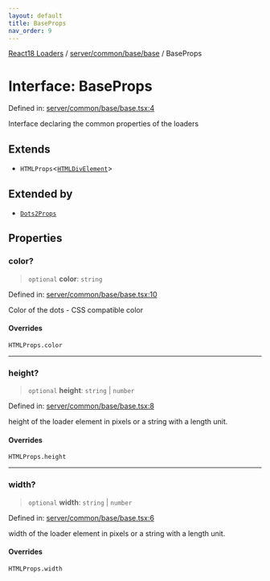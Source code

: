 ```yaml
---
layout: default
title: BaseProps
nav_order: 9
---
```


[React18 Loaders](../../../../../modules.md) / [server/common/base/base](../README.md) / BaseProps

# Interface: BaseProps

Defined in: [server/common/base/base.tsx:4](https://github.com/react18-tools/turborepo-template/blob/da96170e6e8ed2d4305f5f17fef4813021a270f1/lib/src/server/common/base/base.tsx#L4)

Interface declaring the common properties of the loaders

## Extends

- `HTMLProps`\<[`HTMLDivElement`](https://developer.mozilla.org/docs/Web/API/HTMLDivElement)\>

## Extended by

- [`Dots2Props`](../../../../dots/dots2/dots2/-internal-/interfaces/Dots2Props.md)

## Properties

### color?

> `optional` **color**: `string`

Defined in: [server/common/base/base.tsx:10](https://github.com/react18-tools/turborepo-template/blob/da96170e6e8ed2d4305f5f17fef4813021a270f1/lib/src/server/common/base/base.tsx#L10)

Color of the dots - CSS compatible color

#### Overrides

`HTMLProps.color`

---

### height?

> `optional` **height**: `string` \| `number`

Defined in: [server/common/base/base.tsx:8](https://github.com/react18-tools/turborepo-template/blob/da96170e6e8ed2d4305f5f17fef4813021a270f1/lib/src/server/common/base/base.tsx#L8)

height of the loader element in pixels or a string with a length unit.

#### Overrides

`HTMLProps.height`

---

### width?

> `optional` **width**: `string` \| `number`

Defined in: [server/common/base/base.tsx:6](https://github.com/react18-tools/turborepo-template/blob/da96170e6e8ed2d4305f5f17fef4813021a270f1/lib/src/server/common/base/base.tsx#L6)

width of the loader element in pixels or a string with a length unit.

#### Overrides

`HTMLProps.width`
